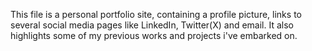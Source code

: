 This file is a personal portfolio site, containing a profile picture, links to several social media pages like LinkedIn, Twitter(X) and email.
It also highlights some of my previous works and projects i've embarked on.
